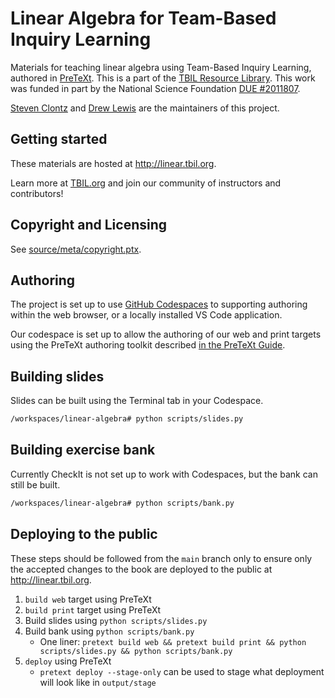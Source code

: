 # Linear Algebra for Team-Based Inquiry Learning

Materials for teaching linear algebra using
Team-Based Inquiry Learning, authored in
[PreTeXt](https://pretextbook.org/). This is a part of the
[TBIL Resource Library](http://library.tbil.org). This work was
funded in part by the National Science Foundation
[DUE #2011807](https://nsf.gov/awardsearch/showAward?AWD_ID=2011807).

[Steven Clontz](https://clontz.org) and
[Drew Lewis](http://drew-lewis.com) are the maintainers
of this project.

## Getting started

These materials are hosted at <http://linear.tbil.org>.

Learn more at [TBIL.org](http://tbil.org) and join our community of instructors
and contributors!

## Copyright and Licensing

See [source/meta/copyright.ptx](source/meta/copyright.ptx).

## Authoring

The project is set up to use [GitHub Codespaces](https://github.com/features/codespaces)
to supporting authoring within the web browser, or a locally installed VS Code application.

Our codespace is set up to allow the authoring of our web and print targets using
the PreTeXt authoring toolkit described
[in the PreTeXt Guide](https://pretextbook.org/doc/guide/html/tutorial-github.html).

## Building slides

Slides can be built using the Terminal tab in your Codespace.

```bash
/workspaces/linear-algebra# python scripts/slides.py
```

## Building exercise bank

Currently CheckIt is not set up to work with Codespaces, but the bank can still be
built.

```bash
/workspaces/linear-algebra# python scripts/bank.py
```

## Deploying to the public

These steps should be followed from the `main` branch only to ensure
only the accepted changes to the book are deployed to the public
at <http://linear.tbil.org>.

1. `build web` target using PreTeXt
2. `build print` target using PreTeXt 
3. Build slides using `python scripts/slides.py`
4. Build bank using `python scripts/bank.py`
    - One liner: `pretext build web && pretext build print && python scripts/slides.py && python scripts/bank.py`
5. `deploy` using PreTeXt
    - `pretext deploy --stage-only` can be used to stage what deployment will look like in `output/stage`
